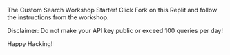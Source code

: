 The Custom Search Workshop Starter! Click Fork on this Replit and follow the instructions from the workshop. 

Disclaimer: Do not make your API key public or exceed 100 queries per day!

Happy Hacking!